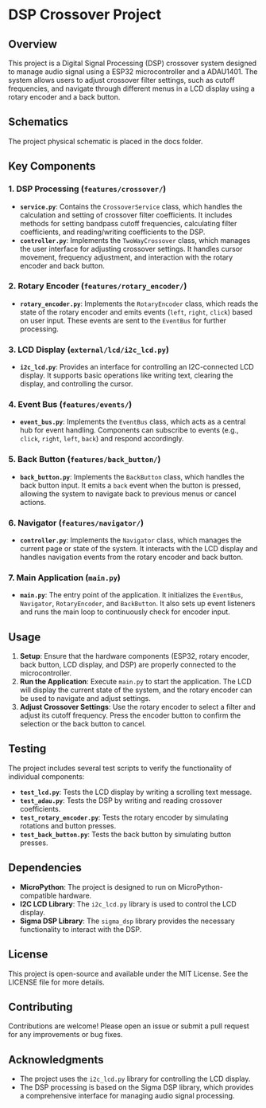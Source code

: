 # DSP Crossover Project

## Overview

This project is a Digital Signal Processing (DSP) crossover system designed to manage audio signal using a ESP32 microcontroller and a ADAU1401. The system allows users to adjust crossover filter settings, such as cutoff frequencies, and navigate through different menus in a LCD display using a rotary encoder and a back button.

## Schematics

The project physical schematic is placed in the docs folder. 

## Key Components

### 1. **DSP Processing (`features/crossover/`)**
   - **`service.py`**: Contains the `CrossoverService` class, which handles the calculation and setting of crossover filter coefficients. It includes methods for setting bandpass cutoff frequencies, calculating filter coefficients, and reading/writing coefficients to the DSP.
   - **`controller.py`**: Implements the `TwoWayCrossover` class, which manages the user interface for adjusting crossover settings. It handles cursor movement, frequency adjustment, and interaction with the rotary encoder and back button.

### 2. **Rotary Encoder (`features/rotary_encoder/`)**
   - **`rotary_encoder.py`**: Implements the `RotaryEncoder` class, which reads the state of the rotary encoder and emits events (`left`, `right`, `click`) based on user input. These events are sent to the `EventBus` for further processing.

### 3. **LCD Display (`external/lcd/i2c_lcd.py`)**
   - **`i2c_lcd.py`**: Provides an interface for controlling an I2C-connected LCD display. It supports basic operations like writing text, clearing the display, and controlling the cursor.

### 4. **Event Bus (`features/events/`)**
   - **`event_bus.py`**: Implements the `EventBus` class, which acts as a central hub for event handling. Components can subscribe to events (e.g., `click`, `right`, `left`, `back`) and respond accordingly.

### 5. **Back Button (`features/back_button/`)**
   - **`back_button.py`**: Implements the `BackButton` class, which handles the back button input. It emits a `back` event when the button is pressed, allowing the system to navigate back to previous menus or cancel actions.

### 6. **Navigator (`features/navigator/`)**
   - **`controller.py`**: Implements the `Navigator` class, which manages the current page or state of the system. It interacts with the LCD display and handles navigation events from the rotary encoder and back button.

### 7. **Main Application (`main.py`)**
   - **`main.py`**: The entry point of the application. It initializes the `EventBus`, `Navigator`, `RotaryEncoder`, and `BackButton`. It also sets up event listeners and runs the main loop to continuously check for encoder input.

## Usage

1. **Setup**: Ensure that the hardware components (ESP32, rotary encoder, back button, LCD display, and DSP) are properly connected to the microcontroller.
2. **Run the Application**: Execute `main.py` to start the application. The LCD will display the current state of the system, and the rotary encoder can be used to navigate and adjust settings.
3. **Adjust Crossover Settings**: Use the rotary encoder to select a filter and adjust its cutoff frequency. Press the encoder button to confirm the selection or the back button to cancel.

## Testing

The project includes several test scripts to verify the functionality of individual components:

- **`test_lcd.py`**: Tests the LCD display by writing a scrolling text message.
- **`test_adau.py`**: Tests the DSP by writing and reading crossover coefficients.
- **`test_rotary_encoder.py`**: Tests the rotary encoder by simulating rotations and button presses.
- **`test_back_button.py`**: Tests the back button by simulating button presses.

## Dependencies

- **MicroPython**: The project is designed to run on MicroPython-compatible hardware.
- **I2C LCD Library**: The `i2c_lcd.py` library is used to control the LCD display.
- **Sigma DSP Library**: The `sigma_dsp` library provides the necessary functionality to interact with the DSP.

## License

This project is open-source and available under the MIT License. See the LICENSE file for more details.

## Contributing

Contributions are welcome! Please open an issue or submit a pull request for any improvements or bug fixes.

## Acknowledgments

- The project uses the `i2c_lcd.py` library for controlling the LCD display.
- The DSP processing is based on the Sigma DSP library, which provides a comprehensive interface for managing audio signal processing.